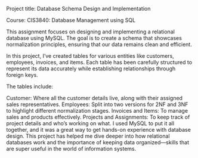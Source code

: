 Project title: Database Schema Design and Implementation

Course: CIS3840: Database Management using SQL 

This assignment focuses on designing and implementing a relational database using MySQL. The goal is to create a schema that showcases normalization principles, ensuring that our data remains clean and efficient.

In this project, I’ve created tables for various entities like customers, employees, invoices, and items. Each table has been carefully structured to represent its data accurately while establishing relationships through foreign keys.

The tables include:

Customer: Where all the customer details live, along with their assigned sales representatives.
Employees: Split into two versions for 2NF and 3NF to highlight different normalization stages.
Invoices and Items: To manage sales and products effectively.
Projects and Assignments: To keep track of project details and who’s working on what.
I used MySQL to put it all together, and it was a great way to get hands-on experience with database design. 
This project has helped me dive deeper into how relational databases work and the importance of keeping data organized—skills that are super useful in the world of information systems.
